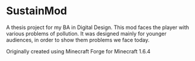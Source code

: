 SustainMod
==========

A thesis project for my BA in Digital Design. This mod faces the player with various problems of pollution. It was designed mainly for younger audiences, in order to show them problems we face today.

Originally created using Minecraft Forge for Minecraft 1.6.4
